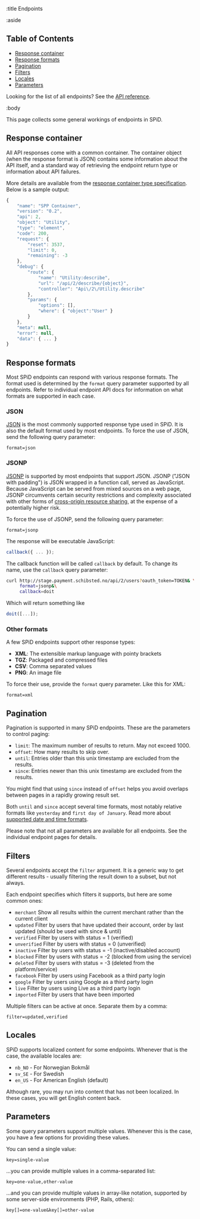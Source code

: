 :title Endpoints

:aside

## Table of Contents

- [Response container](#response-container)
- [Response formats](#response-formats)
- [Pagination](#pagination)
- [Filters](#filters)
- [Locales](#locales)
- [Parameters](#parameters)

Looking for the list of all endpoints? See the [API reference](/#api-reference).

:body

This page collects some general workings of endpoints in SPiD.

## Response container

All API responses come with a common container. The container object (when the
response format is JSON) contains some information about the API itself, and a
standard way of retrieving the endpoint return type or information about API
failures.

More details are available from the
[response container type specification](/types/response-container). Below is a
sample output:

```js
{
    "name": "SPP Container",
    "version": "0.2",
    "api": 2,
    "object": "Utility",
    "type": "element",
    "code": 200,
    "request": {
        "reset": 3537,
        "limit": 0,
        "remaining": -3
    },
    "debug": {
        "route": {
            "name": "Utility:describe",
            "url": "/api/2/describe/{object}",
            "controller": "Api\/2\/Utility.describe"
        },
        "params": {
            "options": [],
            "where": { "object":"User" }
        }
    },
    "meta": null,
    "error": null,
    "data": { ... }
}
```


## Response formats

Most SPiD endpoints can respond with various response formats. The format used
is determined by the `format` query parameter supported by all endpoints. Refer
to individual endpoint API docs for information on what formats are supported in
each case.

<h3 id="format-json">JSON</h3>

[JSON](http://json.org/) is the most commonly supported response type used in
SPiD. It is also the default format used by most endpoints. To force the use of
JSON, send the following query parameter:

```text
format=json
```

<h3 id="format-jsonp">JSONP</h3>

[JSONP](http://en.wikipedia.org/wiki/JSONP) is supported by most endpoints that
support JSON. JSONP ("JSON with padding") is JSON wrapped in a function call,
served as JavaScript. Because JavaScript can be served from mixed sources on a
web page, JSONP circumvents certain security restrictions and complexity
associated with other forms of
[cross-origin resource sharing](http://en.wikipedia.org/wiki/Cross-origin_resource_sharing),
at the expense of a potentially higher risk.

To force the use of JSONP, send the following query parameter:

```text
format=jsonp
```

The response will be executable JavaScript:

```js
callback({ ... });
```

The callback function will be called `callback` by default. To change its name,
use the `callback` query parameter:

```sh
curl http://stage.payment.schibsted.no/api/2/users?oauth_token=TOKEN& \
     format=jsonp&\
     callback=doit
```

Which will return something like

```js
doit([...]);
```

<span id="format-xml"></span>
<span id="format-tgz"></span>
<span id="format-csv"></span>
<span id="format-png"></span>

### Other formats

A few SPiD endpoints support other response types:

- **XML**: The extensible markup language with pointy brackets
- **TGZ**: Packaged and compressed files
- **CSV**: Comma separated values
- **PNG**: An image file

To force their use, provide the `format` query parameter. Like this
for XML:

```text
format=xml
```


## Pagination

Pagination is supported in many SPiD endpoints. These are the parameters to control paging:

- `limit`: The maximum number of results to return. May not exceed 1000.
- `offset`: How many results to skip over.
- `until`: Entries older than this unix timestamp are excluded from the results.
- `since`: Entries newer than this unix timestamp are excluded from the results.

You might find that using `since` instead of `offset` helps you avoid
overlaps between pages in a rapidly growing result set.

Both `until` and `since` accept several time formats, most notably
relative formats like `yesterday` and `first day of January`. Read
more about
[supported date and time formats](http://www.php.net/manual/en/datetime.formats.php).

Please note that not all parameters are available for all endpoints.
See the individual endpoint pages for details.


## Filters

Several endpoints accept the `filter` argument. It is a generic way to
get different results - usually filtering the result down to a subset,
but not always.

Each endpoint specifies which filters it supports, but here are some common ones:

- `merchant` Show all results within the current merchant rather than the current client
- `updated` Filter by users that have updated their account, order by last updated (should be used with since & until)
- `verified` Filter by users with status = 1 (verified)
- `unverified` Filter by users with status = 0 (unverified)
- `inactive` Filter by users with status = -1 (inactive/disabled account)
- `blocked` Filter by users with status = -2 (blocked from using the service)
- `deleted` Filter by users with status = -3 (deleted from the platform/service)
- `facebook` Filter by users using Facebook as a third party login
- `google` Filter by users using Google as a third party login
- `live` Filter by users using Live as a third party login
- `imported` Filter by users that have been imported

Multiple filters can be active at once. Separate them by a comma:

```
filter=updated,verified
```

## Locales

SPiD supports localized content for some endpoints. Whenever that is the case,
the available locales are:

- `nb_NO` - For Norwegian Bokmål
- `sv_SE` - For Swedish
- `en_US` - For American English (default)

Although rare, you may run into content that has not been localized. In these
cases, you will get English content back.


## Parameters

Some query parameters support multiple values. Whenever this is the case, you
have a few options for providing these values.

You can send a single value:

```text
key=single-value
```

...you can provide multiple values in a comma-separated list:

```text
key=one-value,other-value
```

...and you can provide multiple values in array-like notation, supported by some
server-side environments (PHP, Rails, others):

```text
key[]=one-value&key[]=other-value
```
